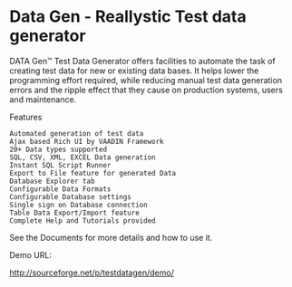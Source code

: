 Data Gen - Reallystic Test data generator
========


DATA Gen™ Test Data Generator offers facilities to automate the task of creating test data for new or existing data bases. It helps lower the programming effort required, while reducing manual test data generation errors and the ripple effect that they cause on production systems, users and maintenance.


Features

    Automated generation of test data
    Ajax based Rich UI by VAADIN Framework
    20+ Data types supported
    SQL, CSV, XML, EXCEL Data generation
    Instant SQL Script Runner
    Export to File feature for generated Data
    Database Explorer tab
    Configurable Data Formats
    Configurable Database settings
    Single sign on Database connection
    Table Data Export/Import feature
    Complete Help and Tutorials provided


See the Documents for more details and how to use it.

Demo URL:

http://sourceforge.net/p/testdatagen/demo/
